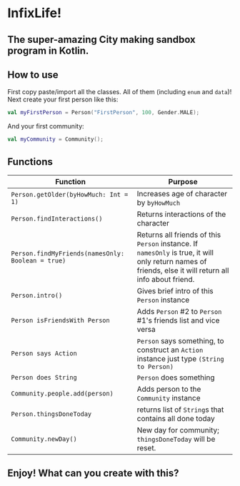 # InfixLife! 
## The super-amazing City making sandbox program in Kotlin.
## How to use
First copy paste/import all the classes. All of them (including `enum` and `data`)!
Next  create your first person like this:
```kt
val myFirstPerson = Person("FirstPerson", 100, Gender.MALE);
```
And your first community:
```kt
val myCommunity = Community();
```

## Functions
|Function|Purpose|
|---|---|
|`Person.getOlder(byHowMuch: Int = 1)`|Increases age of character by `byHowMuch`|
|`Person.findInteractions()`|Returns interactions of the character|
|`Person.findMyFriends(namesOnly: Boolean = true)`|Returns all friends of this `Person` instance. If `namesOnly` is true, it will only return names of friends, else it will return all info about friend.|
|`Person.intro()`|Gives brief intro of this `Person` instance|
|`Person isFriendsWith Person`|Adds `Person` #2 to `Person` #1's friends list and vice versa|
|`Person says Action`|`Person` says something, to construct an `Action` instance just type `(String to Person)`|
|`Person does String`|`Person` does something|
|`Community.people.add(person)`|Adds person to the `Community` instance|
|`Person.thingsDoneToday`|returns list of `String`s that contains all done today|
|`Community.newDay()`|New day for community; `thingsDoneToday` will be reset.| 

## Enjoy! What can you create with this?
